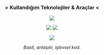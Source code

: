 

<!-- Kullandığım teknolojiler -->
<h3 align="center"> > Kullandığım Teknolojiler & Araçlar < </h3>
<p align="center">
  <a href="https://skillicons.dev">
    <img src="https://skillicons.dev/icons?i=python,go,rust,js,ts,html,css,electron,vscode,powershell&perline=5&theme=dark" />
  </a>
</p>

<!-- GitHub İstatistiklerim -->
<p align="center">
  <img src ="https://github-readme-stats.vercel.app/api?username=ArdaYILDIZ-DEV&show_icons=true&count_private=true&theme=darcula&hide_border=true&bg_color=00000000&hide=issues,contribs">
  <img src ="https://github-readme-stats.vercel.app/api/top-langs/?username=ArdaYILDIZ-DEV&layout=compact&hide_border=true&theme=darcula&bg_color=00000000&langs_count=6&hide=jupyter%20notebook,tex,css,php&exclude_repo=Pacman-AI">
</p>

<p align="center">
  <img src="https://github-readme-stats.vercel.app/api/wakatime?username=ArdaDEV&layout=compact&theme=darcula&hide_border=true&bg_color=00000000&v=2" />
</p>
  
<!-- Motto -->
<p align="center">
  <em>Basit, anlaşılır, işlevsel kod.</em>
</p>

